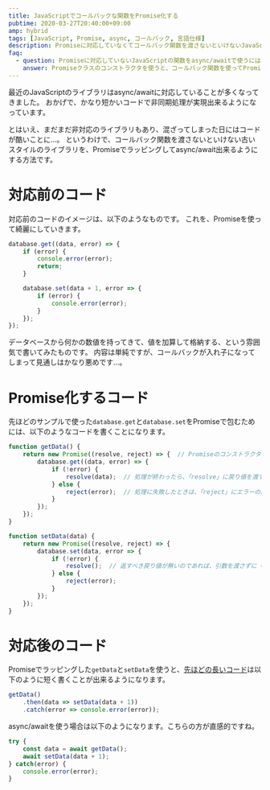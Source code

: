 ```yaml
---
title: JavaScriptでコールバックな関数をPromise化する
pubtime: 2020-03-27T20:40:00+09:00
amp: hybrid
tags: [JavaScript, Promise, async, コールバック, 言語仕様]
description: Promiseに対応していなくてコールバック関数を渡さないといけないJavaScriptの関数を、async/awaitで呼び出せるようにPromise化する方法です。
faq:
  - question: Promiseに対応していないJavaScriptの関数をasync/awaitで使うには？
    answer: Promiseクラスのコンストラクタを使うと、コールバック関数を使ってPromiseを作ることが出来ます。
---
```


最近のJavaScriptのライブラリはasync/awaitに対応していることが多くなってきました。
おかげで、かなり短かいコードで非同期処理が実現出来るようになっています。

とはいえ、まだまだ非対応のライブラリもあり、混ざってしまった日にはコードが酷いことに…。
というわけで、コールバック関数を渡さないといけない古いスタイルのライブラリを、Promiseでラッピングしてasync/await出来るようにする方法です。


# 対応前のコード
対応前のコードのイメージは、以下のようなものです。
これを、Promiseを使って綺麗にしていきます。

``` javascript
database.get((data, error) => {
    if (error) {
        console.error(error);
        return;
    }

    database.set(data + 1, error => {
        if (error) {
            console.error(error);
        }
    });
});
```

データベースから何かの数値を持ってきて、値を加算して格納する、という雰囲気で書いてみたものです。
内容は単純ですが、コールバックが入れ子になってしまって見通しはかなり悪めです…。


# Promise化するコード
先ほどのサンプルで使った`database.get`と`database.set`をPromiseで包むためには、以下のようなコードを書くことになります。

``` javascript
function getData() {
    return new Promise((resolve, reject) => {  // Promiseのコンストラクタを使って「resolve」と「reject」を作る
        database.get((data, error) => {
            if (!error) {
                resolve(data);  // 処理が終わったら、「resolve」に戻り値を渡す
            } else {
                reject(error);  // 処理に失敗したときは、「reject」にエラーの内容を渡す
            }
        });
    });
}

function setData(data) {
    return new Promise((resolve, reject) => {
        database.set(data, error => {
            if (!error) {
                resolve();  // 返すべき戻り値が無いのであれば、引数を渡さずに「resolve」を呼び出す
            } else {
                reject(error);
            }
        });
    });
}
```


# 対応後のコード
Promiseでラッピングした`getData`と`setData`を使うと、[先ほどの長いコード](#対応前のコード)は以下のように短く書くことが出来るようになります。

``` javascript
getData()
    .then(data => setData(data + 1))
    .catch(error => console.error(error));
```

async/awaitを使う場合は以下のようになります。こちらの方が直感的ですね。

``` javascript
try {
    const data = await getData();
    await setData(data + 1);
} catch(error) {
    console.error(error);
}
```
